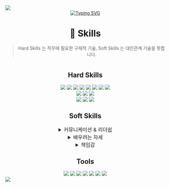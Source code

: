 <img src="https://capsule-render.vercel.app/api?type=waving&height=200&color=BDBDC8&text=Do%20Gyeong%20Rok&fontColor=ffffff" />
<div style="text-align: center">
    <a href="https://git.io/typing-svg"><img src="https://readme-typing-svg.demolab.com?font=Fira+Code&pause=1000&color=BDBDC8&width=435&lines=I+want+to+be+a+flexible+developer!!!" alt="Typing SVG" /></a>
</div>
<div style="text-align: center">
    <h1>🚀 Skills</h1>
    <blockquote>Hard Skills 는 직무에 필요한 구체적 기술, Soft Skills 는 대인관계 기술을 뜻합니다.</blockquote>
    <div style="display: flex; flex-direction: column; justify-content: space-between;">
        <div>
            <h2>Hard Skills</h2>
            <div>
                <img src="https://img.shields.io/badge/HTML5-E34F26?style=for-the-badge&logo=html5&logoColor=white" />
                <img src="https://img.shields.io/badge/CSS3-1572B6?style=for-the-badge&logo=css3&logoColor=white" />
                <img src="https://img.shields.io/badge/JavaScript-F7DF1E?style=for-the-badge&logo=JavaScript&logoColor=white" />
                <img src="https://img.shields.io/badge/TypeScript-007ACC?style=for-the-badge&logo=typescript&logoColor=white" />
                <img src="https://img.shields.io/badge/React-20232A?style=for-the-badge&logo=react&logoColor=61DAFB" />
                <img src="https://img.shields.io/badge/Vue.js-35495E?style=for-the-badge&logo=vue.js&logoColor=4FC08D" />
                <img src="https://img.shields.io/badge/Bootstrap-563D7C?style=for-the-badge&logo=bootstrap&logoColor=white" />
                <img src="https://img.shields.io/badge/Tailwind_CSS-38B2AC?style=for-the-badge&logo=tailwind-css&logoColor=white" />
            </div>
            <div>
                <img src="https://img.shields.io/badge/Java-ED8B00?style=for-the-badge&logo=openjdk&logoColor=white" />
                <img src="https://img.shields.io/badge/Spring-6DB33F?style=for-the-badge&logo=spring&logoColor=white" />
                <img src="https://img.shields.io/badge/Spring Boot-6DB33F?style=for-the-badge&logo=spring&logoColor=white" />
            </div>
            <div>
                <img src="https://img.shields.io/badge/MySQL-00000F?style=for-the-badge&logo=mysql&logoColor=white" />
                <img src="https://img.shields.io/badge/Firebase-039BE5?style=for-the-badge&logo=Firebase&logoColor=white" />
                <img src="https://img.shields.io/badge/Amazon_AWS-232F3E?style=for-the-badge&logo=amazon-aws&logoColor=white" />
            </div>
        </div>
        <div style="display: flex; flex-direction: column">
            <h2>Soft Skills</h2>
            <details>
                <summary style="font-size: 16px">
                    커뮤니케이션 & 리더쉽
                </summary>
                타인에 대한 존중을 기반으로 어떠한 문제 상황이 주어졌을때 모두의 의견이 최대한 반영되는 쪽으로 갈 수 있게 이끌며 의사소통을 합니다. 그리고 지금까지 진행한 여러 프로젝트에서 팀장을 맡아 수행하였습니다.
            </details>
            <details>
                <summary style="font-size: 16px">
                    배우려는 자세
                </summary>
                의미없는 것은 세상에 없다라는 생각으로 궁금한 점이 있거나 모르는 부분에 대해 적극적으로 알아내려고 합니다.
            </details>
            <details>
                <summary style="font-size: 16px">
                    책임감
                </summary>
                본인에게 부여된 일들에 대해 완벽하게 수행하려고 노력합니다.
            </details>
        </div>
        <div>
            <h2>Tools</h2>
            <div>
                <img src="https://img.shields.io/badge/GitHub-100000?style=for-the-badge&logo=github&logoColor=white" />
                <img src="https://img.shields.io/badge/GitLab-330F63?style=for-the-badge&logo=gitlab&logoColor=white" />
                <img src="https://img.shields.io/badge/Visual_Studio_Code-0078D4?style=for-the-badge&logo=visual%20studio%20code&logoColor=white" />
                <img src="https://img.shields.io/badge/Eclipse-2C2255?style=for-the-badge&logo=eclipse&logoColor=white"/>
                <img src="https://img.shields.io/badge/IntelliJ_IDEA-000000.svg?style=for-the-badge&logo=intellij-idea&logoColor=white" />
                <img src="https://img.shields.io/badge/Figma-F24E1E?style=for-the-badge&logo=figma&logoColor=white" />
                <img src="https://img.shields.io/badge/Adobe%20XD-470137?style=for-the-badge&logo=Adobe%20XD&logoColor=#FF61F6" />
            </div>
        </div>
    </div>
</div>

<img src="https://capsule-render.vercel.app/api?type=waving&color=BDBDC8&height=200&section=footer" />